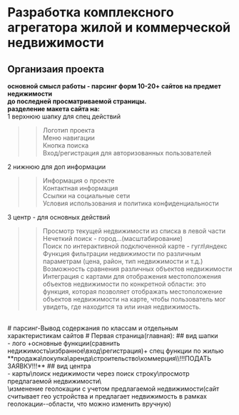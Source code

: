 # Разработка комплексного агрегатора жилой и коммерческой недвижимости
## Организаия проекта
**основной смысл работы - парсинг форм 10-20+ сайтов на предмет недижимости <br> до последней просматриваемой страницы.**
<br>
**разделение макета сайта на:**
<br>
1 верхнюю шапку для спец действий
>> Логотип проекта<br>
>> Меню навигации<br>
>> Кнопка поиска<br>
>> Вход/регистрация для авторизованных пользователей<br>

2 нижнюю для доп информации<br>
>> Информация о проекте <br>
>> Контактная информация<br>
>> Ссылки на социальные сети<br>
>> Условия использования и политика конфиденциальности<br>

3 центр - для основных действий<br>
>> Просмотр текущей недвижимости из списка в левой части<br>
>> Нечеткий поиск - город...(масштабирование)<br>
>> Поиск по интерактивной подключенной карте - гугл\яндекс<br>
>> Функция фильтрации недвижимости по различным параметрам (цена, район, тип недвижимости и т.д.)<br>
>> Возможность сравнения различных объектов недвижимости<br>
>> Интеграция с картами для отображения местоположения объектов недвижимости по конкретной области: это функция, которая позволяет отображать местоположение объектов недвижимости на карте, чтобы пользователь мог увидеть, где находится та или иная недвижимость.<br>
<br>
# парсинг-Вывод содержания по классам и отдельным характеристикам сайтов
# Первая страница(главная):
## вид шапки <br>- лого +основные функции(сравнить недижимость\избранное\вход\регистрация)+ спец функции по жилью <br>**продажа\покупка\аренда\строительство\коммерция\\!!!ПОДАТЬ ЗАЯВКУ!!!**
## вид центра <br>- карты\поиск недижимости через поиск строку\просмотр предлагаемой недвижимости\<br>\изменение геолокации с учетом предлагаемой недвижимости(сайт считывает гео устройства и предлагает недвижимость в рамках геолокации--области, что можно изменить вручную)
